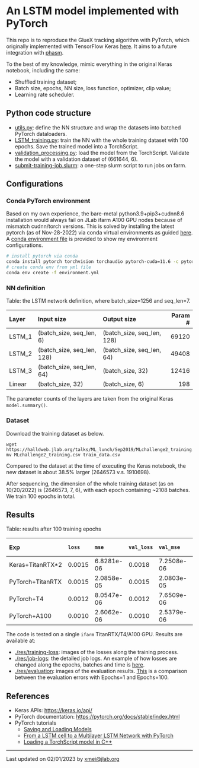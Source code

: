 # An LSTM model implemented with PyTorch

This repo is to reproduce the GlueX tracking algorithm with PyTorch, which originally implemented with
 TensorFlow Keras [here](https://github.com/nathanwbrei/phasm/blob/main/python/2022.05.29_GlueX_tracking_v0.1.ipynb).
 It aims to a future integration with [phasm](https://github.com/nathanwbrei/phasm).


To the best of my knowledge, mimic everything in the original Keras notebook, including the same:
- Shuffled training dataset;
- Batch size, epochs, NN size, loss function, optimizer, clip value;
- Learning rate scheduler.


## Python code structure
- [utils.py](python/utils.py): define the NN structure and wrap the datasets into batched PyTorch dataloaders.
- [LSTM_training.py](python/LSTM_training.py): train the NN with the whole training dataset with 100 epochs.
 Save the trained model into a TorchScript.
- [validation_processing.py](python/validation_processing.py): load the model from the TorchScript.
 Validate the model with a validation dataset of (661644, 6).
- [submit-training-job.slurm](python/submit-training-job.slurm): a one-step slurm script to run jobs on farm.

## Configurations

### Conda PyTorch environment
Based on my own experience, the bare-metal python3.9+pip3+cudnn8.6 installation would always fail on JLab ifarm A100
GPU nodes because of mismatch cudnn/torch versions. This is solved by installing the latest pytorch (as of Nov-28-2022)
via conda virtual environments as guided [here](https://pytorch.org/get-started/locally/).
A [conda environment file](environment.yml) is provided to show my environment configurations.

```bash
# install pytorch via conda
conda install pytorch torchvision torchaudio pytorch-cuda=11.6 -c pytorch -c nvidia
# create conda env from yml file
conda env create -f environment.yml
```

### NN definition
Table: the LSTM network definition, where batch_size=1256 and seq_len=7.

| Layer   | Input size                 | Output size                  | Param # |
|:--------|:---------------------------|:-----------------------------|--------:|
| LSTM_1  | (batch_size, seq_len, 6)   | (batch_size, seq_len, 128)   |   69120 |
| LSTM_2  | (batch_size, seq_len, 128) | (batch_size, seq_len, 64)    |   49408 |
| LSTM_3  | (batch_size, seq_len, 64)  | (batch_size, 32)             |   12416 |
| Linear  | (batch_size, 32)           | (batch_size, 6)              |     198 |

The parameter counts of the layers are taken from the original Keras `model.summary()`.

### Dataset
Download the training dataset as below.

```commandline
wget https://halldweb.jlab.org/talks/ML_lunch/Sep2019/MLchallenge2_training.csv
mv MLchallenge2_training.csv train_data.csv
```
Compared to the dataset at the time of executing the Keras notebook,
 the new dataset is about 38.5% larger (2646573 v.s. 1910698).

After sequencing, the dimension of the whole training dataset (as on 10/20/2022) is (2646573, 7, 6), with
 each epoch containing ~2108 batches. We train 100 epochs in total.


## Results

Table: results after 100 training epochs

| Exp              | `loss` | `mse`      | `val_loss` | `val_mse`  | `lr`       |     Time | Training `X` size |
|:-----------------|:-------|:-----------|:-----------|:-----------|:-----------|---------:|------------------:|
| Keras+TitanRTX*2 | 0.0015 | 6.8281e-06 | 0.0018     | 7.2508e-06 | 3.7715e-05 | ~20 mins |   (1910698, 7, 6) |
| PyTorch+TitanRTX | 0.0015 | 2.0858e-05 | 0.0015     | 2.0803e-05 | 3.7715e-05 | ~55 mins |   (2646573, 7, 6) |
| PyTorch+T4       | 0.0012 | 8.0547e-06 | 0.0012     | 7.6509e-06 | 4.4371e-05 | ~65 mins |   (2646573, 7, 6) |
| PyTorch+A100     | 0.0010 | 2.6062e-06 | 0.0010     | 2.5379e-06 | 5.2201e-05 | ~45 mins |   (2646573, 7, 6) |


The code is tested on a single `ifarm` TitanRTX/T4/A100 GPU. Results are available at:
- [./res/training-loss](./res/training-loss): images of the losses along the training process.
- [./res/job-logs](./res/job-logs): the detailed job logs. An example of
 how losses are changed along the epochs, batches and time is [here](./res/job-logs/training-full_51367970_A100.log).
- [./res/evaluation](./res/evaluation): images of the evaluation results. [This](./res/evaluation/cmp.md) is
 a comparison between the evaluation errors with Epochs=1 and Epochs=100.


## References
- Keras APIs: https://keras.io/api/
- PyTorch documentation: https://pytorch.org/docs/stable/index.html
- PyTorch tutorials
  - [Saving and Loading Models](https://pytorch.org/tutorials/beginner/saving_loading_models.html)
  - [From a LSTM cell to a Multilayer LSTM Network with PyTorch](https://towardsdatascience.com/from-a-lstm-cell-to-a-multilayer-lstm-network-with-pytorch-2899eb5696f3)
  - [Loading a TorchScript model in C++](https://pytorch.org/tutorials/advanced/cpp_export.html)

---
Last updated on 02/01/2023 by xmei@jlab.org

